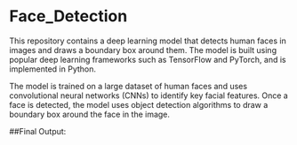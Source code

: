 # Face_Detection

This repository contains a deep learning model that detects human faces in images and draws a boundary box around them. The model is built using popular deep learning frameworks such as TensorFlow and PyTorch, and is implemented in Python.

The model is trained on a large dataset of human faces and uses convolutional neural networks (CNNs) to identify key facial features. Once a face is detected, the model uses object detection algorithms to draw a boundary box around the face in the image.

##Final Output:


